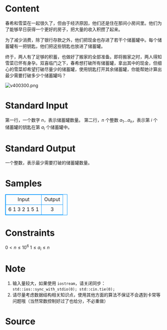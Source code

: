 
# Content

春希和雪菜在一起很久了，但由于经济原因，他们还是住在那间小房间里。他们为了能够早日获得一个更好的房子，把大量的收入积攒了起来。

为了减少消费，除了银行存款之外，他们把现金也存进了若干个储蓄罐中。每个储蓄罐有一把钥匙，他们把这些钥匙也放进了储蓄罐。

终于，两人有了足够的积蓄，也做好了搬家的全部准备。即将搬家之时，两人得知雪菜已怀有身孕。双喜临门之下，春希想打破所有储蓄罐，拿出其中的现金，但细心的雪菜却希望打破尽量少的储蓄罐，使用钥匙打开其余储蓄罐，你能帮她计算出最少需要打破多少个储蓄罐吗？

![v400300.png](/source/lutece/xue-cai-de-xin-jia/img/aHR0cHM6Ly9oZXJhbm8uY29kaW5nLm5ldC9wL1BpY1BsYWNlL2QvUGljUGxhY2UvZ2l0L3Jhdy9tYXN0ZXIvdjQwMDMwMF9yZXNpemUucG5n.png)

# Standard Input

第一行，一个数字 $n$，表示储蓄罐数量。
第二行，$n$ 个整数 $a_1\dots a_n$，表示第 $i$ 个储蓄罐的钥匙在第 $a_i$ 个储蓄罐中。

# Standard Output

一个整数，表示最少需要打破的储蓄罐数量。

# Samples

<style>
        table,table tr th, table tr td { border:1px solid #0094ff; }
        table { width: 200px; min-height: 25px; line-height: 25px; text-align: center; border-collapse: collapse;}   
    </style>
<table>
	<tr>
		<td>Input</td>
		<td>Output</td>
	</tr>
<tr><td>6
1 3 2 1 5 1
</td><td>3</td></tr></table>


# Constraints

$0<n\leq 10^6$
$1\leq a_i\leq n$

# Note

1. 输入量较大，如果使用 `iostream`，请关闭同步：`std::ios::sync_with_stdio(0); std::cin.tie(0);`
2. 请尽量考虑数据结构相关知识点，使用其他方面的算法不保证不会遇到卡常等问题哦（当然常数控制好过了也给分，不必重做）

# Source


